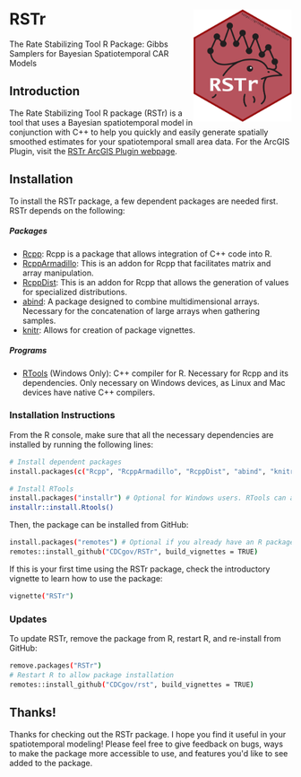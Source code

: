 # RSTr <img src="inst/image/hex/RSTr_hexsticker.png" width = "175" height = "200" align="right" /> 
The Rate Stabilizing Tool R Package: Gibbs Samplers for Bayesian Spatiotemporal CAR Models

## Introduction

The Rate Stabilizing Tool R package (RSTr) is a tool that uses a Bayesian spatiotemporal model in conjunction with C++ to help you quickly and easily generate spatially smoothed estimates for your spatiotemporal small area data. For the ArcGIS Plugin, visit the [RSTr ArcGIS Plugin webpage](https://github.com/CEHI-code-repos/RateStabilizingTool2).

## Installation

To install the RSTr package, a few dependent packages are needed first. RSTr depends on the following:

##### Packages
- [Rcpp](https://cran.r-project.org/package=Rcpp): Rcpp is a package that allows integration of C++ code into R.
- [RcppArmadillo](https://cran.r-project.org/package=RcppArmadillo): This is an addon for Rcpp that facilitates matrix and array manipulation.
- [RcppDist](https://cran.r-project.org/package=RcppDist): This is an addon for Rcpp that allows the generation of values for specialized distributions.
- [abind](https://cran.r-project.org/package=abind): A package designed to combine multidimensional arrays. Necessary for the concatenation of large arrays when gathering samples.
- [knitr](https://cran.r-project.org/package=knitr): Allows for creation of package vignettes.
##### Programs
- [RTools](https://cran.r-project.org/bin/windows/Rtools/) (Windows Only): C++ compiler for R. Necessary for Rcpp and its dependencies. Only necessary on Windows devices, as Linux and Mac devices have native C++ compilers.

### Installation Instructions
From the R console, make sure that all the necessary dependencies are installed by running the following lines:

```sh
# Install dependent packages
install.packages(c("Rcpp", "RcppArmadillo", "RcppDist", "abind", "knitr"))
```
```sh
# Install RTools
install.packages("installr") # Optional for Windows users. RTools can also be downloaded and installed manually from the above URL.
installr::install.Rtools()
```
Then, the package can be installed from GitHub:
```sh
install.packages("remotes") # Optional if you already have an R package which can install from GitHub
remotes::install_github("CDCgov/RSTr", build_vignettes = TRUE)
```
If this is your first time using the RSTr package, check the introductory vignette to learn how to use the package:
```sh
vignette("RSTr")
```

### Updates
To update RSTr, remove the package from R, restart R, and re-install from GitHub:
```sh
remove.packages("RSTr")
# Restart R to allow package installation
remotes::install_github("CDCgov/rst", build_vignettes = TRUE)
```

## Thanks!
Thanks for checking out the RSTr package. I hope you find it useful in your spatiotemporal modeling! Please feel free to give feedback on bugs, ways to make the package more accessible to use, and features you'd like to see added to the package.
